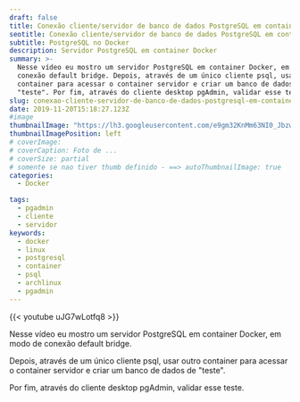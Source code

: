 ```yaml
---
draft: false
title: Conexão cliente/servidor de banco de dados PostgreSQL em container Docker
seotitle: Conexão cliente/servidor de banco de dados PostgreSQL em container Docker
subtitle: PostgreSQL no Docker
description: Servidor PostgreSQL em container Docker
summary: >-
  Nesse vídeo eu mostro um servidor PostgreSQL em container Docker, em modo de
  conexão default bridge. Depois, através de um único cliente psql, usar outro
  container para acessar o container servidor e criar um banco de dados de
  "teste". Por fim, através do cliente desktop pgAdmin, validar esse teste.
slug: conexao-cliente-servidor-de-banco-de-dados-postgresql-em-container-docker
date: 2019-11-20T15:18:27.123Z
#image
thumbnailImage: "https://lh3.googleusercontent.com/e9gm32KnMm63NI0_Jbzw459paiDC9PqTirm0bpGpukXrViWFH7GuWY51TnrDXsV0jHImSdnxTwgiQDrCHivHfdygHQNIi0oeFdP9AxTR0X3SCz5e3cu5UINh5Xk4kX3Ub8_jZ949wTXluLsVKxrCb2C3Ih5D2ujblFBsT5-4lVOUajhTNqwDmNcZq2HDQpF_dD_agTIE1w1BJ3MhCEOPco39X2sHHftk2s4WBEFg2P0C-LcQFZKZr25eMV-Grui44jggp8IifmekhiLQKHAZhDUiur9Pknui5BjSRWglQFofIvL7XZJi_m-UG-c6Ko6laHU1EEnZBr8mTZKOjK0OtqgVDHyTsGZBU0qlbFrkOCFZ2bVtyRJa3LIiPn5gQTOGaPqWOZqQKislaNZdf5G2ktMkK7NM8KSbh1GXp0i82U2_VOxYB0H-d-PLqkzUkFA-aosMYeZK-kcvFY5Ztk7y_Ra4LoCnx-4qhDTC6bSSwDTOZNvrrFTv47QOoKbop_Vxgb0sGtvHuB88wKUDRgmNrgiA1d-DdkiGRSfHh8sSVQHoFVDdgCdT2MzPCZbde_1GkD3f7nOhA1vHEu9I8qV84O6GBcId3JZLRyfEM5CjLkuGddbskC5jlvLFf-T63oEMbY4AKosP_xMr2v4057LXbGBP2HgyP6SAcpgVxOzcVKIuE1YJC94b3HA=w640-h360-no"
thumbnailImagePosition: left
# coverImage:
# coverCaption: Foto de ...
# coverSize: partial
# somente se nao tiver thumb definido - ==> autoThumbnailImage: true
categories:
  - Docker

tags:
  - pgadmin
  - cliente
  - servidor
keywords:
  - docker
  - linux
  - postgresql
  - container
  - psql
  - archlinux
  - pgadmin
---
```

{{< youtube uJG7wLotfq8 >}}

Nesse vídeo eu mostro um servidor PostgreSQL em container Docker, em modo de conexão default bridge. 

Depois, através de um único cliente psql, usar outro container para acessar o container servidor e criar um banco de dados de "teste". 

Por fim, através do cliente desktop pgAdmin, validar esse teste.

